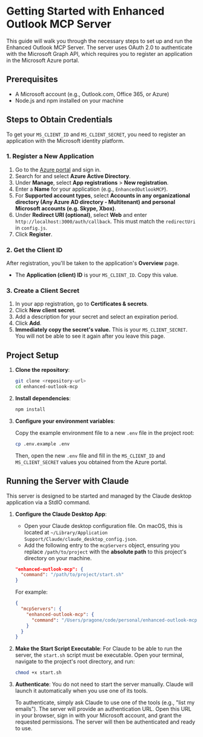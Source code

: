# Getting Started with Enhanced Outlook MCP Server

This guide will walk you through the necessary steps to set up and run the Enhanced Outlook MCP Server. The server uses OAuth 2.0 to authenticate with the Microsoft Graph API, which requires you to register an application in the Microsoft Azure portal.

## Prerequisites

- A Microsoft account (e.g., Outlook.com, Office 365, or Azure)
- Node.js and npm installed on your machine

## Steps to Obtain Credentials

To get your `MS_CLIENT_ID` and `MS_CLIENT_SECRET`, you need to register an application with the Microsoft identity platform.

### 1. Register a New Application

1.  Go to the [Azure portal](https://portal.azure.com/) and sign in.
2.  Search for and select **Azure Active Directory**.
3.  Under **Manage**, select **App registrations** > **New registration**.
4.  Enter a **Name** for your application (e.g., `EnhancedOutlookMCP`).
5.  For **Supported account types**, select **Accounts in any organizational directory (Any Azure AD directory - Multitenant) and personal Microsoft accounts (e.g. Skype, Xbox)**.
6.  Under **Redirect URI (optional)**, select **Web** and enter `http://localhost:3000/auth/callback`. This must match the `redirectUri` in `config.js`.
7.  Click **Register**.

### 2. Get the Client ID

After registration, you'll be taken to the application's **Overview** page.

- The **Application (client) ID** is your `MS_CLIENT_ID`. Copy this value.

### 3. Create a Client Secret

1.  In your app registration, go to **Certificates & secrets**.
2.  Click **New client secret**.
3.  Add a description for your secret and select an expiration period.
4.  Click **Add**.
5.  **Immediately copy the secret's value.** This is your `MS_CLIENT_SECRET`. You will not be able to see it again after you leave this page.

## Project Setup

1.  **Clone the repository**:
    ```bash
    git clone <repository-url>
    cd enhanced-outlook-mcp
    ```

2.  **Install dependencies**:
    ```bash
    npm install
    ```

3.  **Configure your environment variables**:

    Copy the example environment file to a new `.env` file in the project root:

    ```bash
    cp .env.example .env
    ```

    Then, open the new `.env` file and fill in the `MS_CLIENT_ID` and `MS_CLIENT_SECRET` values you obtained from the Azure portal.

## Running the Server with Claude

This server is designed to be started and managed by the Claude desktop application via a StdIO command.

1.  **Configure the Claude Desktop App**:
    - Open your Claude desktop configuration file. On macOS, this is located at `~/Library/Application Support/Claude/claude_desktop_config.json`.
    - Add the following entry to the `mcpServers` object, ensuring you replace `/path/to/project` with the **absolute path** to this project's directory on your machine.

    ```json
    "enhanced-outlook-mcp": {
      "command": "/path/to/project/start.sh"
    }
    ```

    For example:
    ```json
    {
      "mcpServers": {
        "enhanced-outlook-mcp": {
          "command": "/Users/pragone/code/personal/enhanced-outlook-mcp/start.sh"
        }
      }
    }
    ```

2.  **Make the Start Script Executable**:
    For Claude to be able to run the server, the `start.sh` script must be executable. Open your terminal, navigate to the project's root directory, and run:
    ```bash
    chmod +x start.sh
    ```

3.  **Authenticate**:
    You do not need to start the server manually. Claude will launch it automatically when you use one of its tools.

    To authenticate, simply ask Claude to use one of the tools (e.g., "list my emails"). The server will provide an authentication URL. Open this URL in your browser, sign in with your Microsoft account, and grant the requested permissions. The server will then be authenticated and ready to use.
